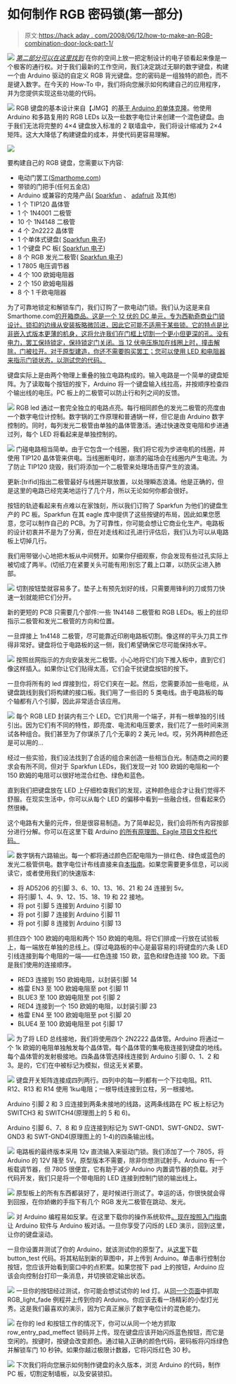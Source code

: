 # 如何制作 RGB 密码锁(第一部分)

> 原文:[https://hack aday . com/2008/06/12/how-to-make-an-RGB-combination-door-lock-part-1/](https://hackaday.com/2008/06/12/how-to-make-an-rgb-combination-door-lock-part-1/)

![](../Images/b1f3ba7ee12c4766dcdc8ec9453a683b.png)
[*第二部分可以在这里找到*](http://hackaday.com/2008/06/20/how-to-make-an-rgb-combination-door-lock-part-2/) 
在你的空间上放一把定制设计的电子锁看起来像是一个极客的通行权。对于我们最新的工作空间，我们决定跳过无聊的数字键盘，构建一个由 Arduino 驱动的自定义 RGB 背光键盘。您的密码是一组独特的颜色，而不是键入数字。在今天的 How-To 中，我们将向您展示如何构建自己的应用程序，并为您提供实现这些功能的代码。

![](../Images/5c826f436875eadd6e49bfea88757ef4.png)
RGB 键盘的基本设计来自【JMG】的[基于 Arduino 的单体克隆](http://www.upwardnotnorthward.com/2008/01/my-first-project-full-colour-rgb-monome.html)。他使用 Arduino 和多路复用的 RGB LEDs 以及一些数字电位计来创建一个混色键盘。由于我们无法将完整的 4×4 键盘放入标准的 2 联墙盒中，我们将设计缩减为 2×4 矩阵。这大大降低了构建键盘的成本，并使代码更容易理解。

![](../Images/72ec0e630a66f931afd3e0c7c745e06c.png)

要构建自己的 RGB 键盘，您需要以下内容:

*   电动门罢工([Smarthome.com](http://www.smarthome.com/519012.html))
*   带锁的门把手(任何五金店)
*   Arduino 或兼容的克隆产品( [Sparkfun](http://www.sparkfun.com/commerce/product_info.php?products_id=666) 、 [adafruit](http://www.adafruit.com/index.php?main_page=product_info&cPath=17&products_id=50&zenid=d0a2bb958e7ceaf5afaf51f33dab3a1d) 及其他)
*   1 个 TIP120 晶体管
*   1 个 1N4001 二极管
*   10 个 1N4148 二极管
*   4 个 2n2222 晶体管
*   1 个单体式键盘( [Sparkfun 电子](http://www.sparkfun.com/commerce/product_info.php?products_id=7835))
*   1 个键盘 PC 板( [Sparkfun 电子](http://www.sparkfun.com/commerce/product_info.php?products_id=8033))
*   8 个 RGB 发光二极管( [Sparkfun 电子](http://www.sparkfun.com/commerce/product_info.php?products_id=105))
*   1 7805 电压调节器
*   4 个 100 欧姆电阻器
*   2 个 150 欧姆电阻器
*   8 个 1 千欧电阻器

为了可靠地锁定和解锁车门，我们订购了一款电动门锁。我们认为这是来自 Smarthome.com[的开箱商品。这是一个 12 伏的 DC 单元，专为西勒奇商业门锁设计。锁扣的边缘从安装板略微凹进，因此它可能不适用于某些锁。它的特点是比非嵌入式版本更薄的机身，这将允许我们在门框上切割一个更小但更深的孔。没有电力，罢工保持锁定，保持锁定门关闭。当 12 伏电压施加在线圈上时，撞击解除，门被拉开。对于原型建造，你还不需要购买罢工；您可以使用 LED 和电阻器来指示门锁状态，以测试您的代码。](http://www.smarthome.com/)

键盘实际上是由两个物理上重叠的独立电路构成的。输入电路是一个简单的键盘矩阵。为了读取每个按钮的按下，Arduino 将一个键盘输入线拉高，并按顺序检查四个输出线的电压。PC 板上的二极管可以防止行和列之间的反馈。

![](../Images/24dabf31275902c3e4dc3054486d2cc5.png)
RGB led 通过一套完全独立的电路点亮。每行相同颜色的发光二极管的亮度由一个数字电位计控制。数字锅的工作原理和普通锅一样，但它是由 Arduino 数字控制的。同时，每列发光二极管由单独的晶体管激活。通过快速改变电阻和步进通过列，每个 LED 将看起来是单独控制的。

![](../Images/9d765709034af43a5fb3ed96b16b7d8f.png)
门碰电路相当简单。由于它包含一个线圈，我们将它视为步进电机的线圈，并使用 TIP120 晶体管来供电。当线圈断电时，崩溃的磁场会在线圈内产生电流。为了防止 TIP120 烧毁，我们将添加一个二极管来处理场击穿产生的浪涌。

更新:[trifid]指出二极管最好与线圈并联放置，以处理瞬态浪涌。他是正确的，但是这里的电路已经完美地运行了几个月，所以无论如何你都会很好。

按钮的轨迹看起来有点难以在家蚀刻，所以我们订购了 Sparkfun 为他们的键盘生产的 PC 板。Sparkfun 在其 eagle 库中提供了这些按键的布局，因此如果您愿意，您可以制作自己的 PCB。为了可靠性，你可能会想让它商业化生产。电路板的设计初衷并不是为了分离，但在对走线和过孔进行评估后，我们认为可以从电路板上切掉几行。

我们用带锯小心地把木板从中间劈开。如果你仔细观察，你会发现有些过孔实际上被切成了两半。(切纸刀在紧要关头可能有用)别忘了戴上口罩，以防灰尘进入肺部。

![](../Images/36f7b5f881702e83cfe0e15833fb00a1.png)
切割按钮垫就容易多了。垫子上有预先划好的线，只需要用锋利的刀或剪刀快速一划就能把它们分开。

新的更短的 PCB 只需要几个部件:一些 1N4148 二极管和 RGB LEDs。板上的丝印指示二极管和发光二极管的方向和位置。

一旦焊接上 1n4148 二极管，尽可能靠近印刷电路板切割。像这样的平头刀具工作得非常好。键盘将位于电路板的这一侧，我们希望确保它尽可能保持水平。

![](../Images/2836dcb1280555b32869f97e48894d79.png)
按照丝网指示的方向安装发光二极管。小心地将它们向下推入板中，直到它们像这样插入。如果你让它们贴得太高，它们会干扰键盘按钮的按下。

一旦你将所有的 led 焊接到位，将它们夹在一起。然后，您需要添加一些电缆，从键盘跳线到我们将构建的接口板。我们用了一些旧的 5 类电线。由于电路板的每个轴都有八个引脚，因此非常适合该应用。

![](../Images/5abf20a6a0017e12bd6e153c2d81eada.png)
每个 RGB LED 封装内有三个 LED。它们共用一个端子，并有一根单独的引线引出。因为它们有不同的特性，即亮度、电流和电压要求，我们花了一些时间来测试各种组合。我们甚至为了你谋杀了几个无辜的 2 美元 led。哎，另外两种颜色还是可以用的…

经过一些实验，我们设法找到了合适的组合来创造一些相当白光。制造商之间的要求会有所不同，但对于 Sparkfun LEDs，我们发现一对 100 欧姆的电阻和一个 150 欧姆的电阻可以很好地混合红色、绿色和蓝色。

直到我们把键盘放在 LED 上仔细检查我们的发现，这种颜色组合才让我们觉得不舒服。在现实生活中，你可以从每个 LED 的偏移中看到一些融合线，但看起来仍然很棒。

这个电路有大量的元件，但是很容易制造。为了简单起见，我们会将所有内容按部分进行分解。你可以在这里下载 Arduino [的所有原理图、Eagle 项目文件和代码。](http://biobug.org/rgb-keypad/)

![](../Images/bfa831b2dce8e25d4b397496750cf3bc.png)
数字锅有六路输出。每一个都将通过颜色匹配电阻为一排红色、绿色或蓝色的发光二极管供电。数字电位计布线直接来自[本指南](http://www.arduino.cc/en/Tutorial/SPIDigitalPot)。如果您需要更多信息，可以阅读它，或者使用我们的快速版本:

*   将 AD5206 的引脚 3、6、10、13、16、21 和 24 连接到 5v。
*   将引脚 1、4、9、12、15、18、19 和 22 接地。
*   将 pot 引脚 5 连接到 Arduino 引脚 10
*   将 pot 引脚 7 连接到 Arduino 引脚 11
*   将 pot 引脚 8 连接到 Arduino 引脚 13

抓住四个 100 欧姆的电阻和两个 150 欧姆的电阻。将它们排成一行放在试验板上，每一端放在单独的总线上。(穿过电路板的中心是最容易的)将键盘的六条 LED 引线连接到每个电阻的一端——红色连接 150 欧，蓝色和绿色连接 100 欧。下面是我们使用的连接顺序。

*   RED3 连接到 150 欧姆电阻，以封装引脚 14
*   格雷 EN3 至 100 欧姆电阻至 pot 引脚 11
*   BLUE3 至 100 欧姆电阻至 pot 引脚 2
*   RED4 连接到一个 150 欧姆的电阻，以封装引脚 23
*   格雷 EN4 至 100 欧姆电阻至 pot 引脚 20
*   BLUE4 至 100 欧姆电阻至 pot 引脚 17

![](../Images/c87615b8cf4bdb39948e9e934c6b25d7.png)
为了将 LED 总线接地，我们将使用四个 2N2222 晶体管。Arduino 将通过一个 1k 欧姆的电阻单独触发每个晶体管。每个晶体管的集电极连接到键盘的地线。每个晶体管的发射极接地。四条晶体管选择线连接到 Arduino 引脚 0、1、2 和 3。是的，它们在中被标记为模拟，但这无关紧要。

![](../Images/3cb90405b5a15001c5e4c26ff17c1c9a.png)
键盘开关矩阵连接成四列两行。四列中的每一列都有一个下拉电阻。R11、R12、R13 和 R14 使用 1kω电阻；一根导线连接到立柱，另一根接地。

Arduino 引脚 2 和 3 应连接到两条未接地的线路，这两条线路在 PC 板上标记为 SWITCH3 和 SWITCH4(原理图上的 5 和 6)。

Arduino 引脚 6、7、8 和 9 应连接到标记为 SWT-GND1、SWT-GND2、SWT-GND3 和 SWT-GND4(原理图上的 1-4)的四条输出线。

![](../Images/d5571e10d9877480ab25b048818ea5fa.png)
电路板的最终版本采用 12v 直流输入来驱动门锁。我们添加了一个 7805，将 Arduino 的 12V 降至 5V。原型版本不需要，除非你想测试射手。Arduino 有一个板载调节器，但 7805 很便宜，它有助于减少 Arduino 内置调节器的负载。对于代码开发，我们只是将一个带电阻的 LED 连接到控制门锁的输出线上。

![](../Images/b4f6e904f106f171338cd4e5e1fec934.png)
原型板上的所有东西都装好了，是时候进行测试了。幸运的话，你很快就会得到回报，在你娇嫩的手指下有几个 RGB 发光二极管在跳动、发光。

![](../Images/836dd07ff18d5397429b88f2ef1b570e.png)
对 Arduino 编程易如反掌。在这里下载你的操作系统软件[。现在按照](http://www.arduino.cc/en/Main/Software)[入门指南](http://www.arduino.cc/en/Guide/HomePage)让 Arduino 软件与 Arduino 板对话。一旦你享受了闪烁的 LED 演示，回到这里，让你的键盘滚动。

一旦你设置并测试了你的 Arduino，就该测试你的原型了。从[这里](http://biobug.org/rgb-keypad/)下载 button_test 代码。将其粘贴到新的草图中，并上传到 Arduino。单击串行控制台按钮，您应该开始看到窗口中的点积累。如果您按下 pad 上的按钮，Arduino 应该会向控制台打印一条消息，并切换锁定输出状态。

![](../Images/8b61b0561330a3a72d7d292c044cb295.png)
一旦你的按钮经过测试，你可能会想试试你的 led 灯。从[同一个页面](http://biobug.org/rgb-keypad/)中抓取 RGB_light_fade 例程并上传到你的 Arduino。你应该去看一场精彩的小型灯光秀。这是我们最喜欢的演示，因为它真正展示了数字电位计的混色能力。

![](../Images/43f86800ff66276f8631c08890001aff.png)
在你的 led 和按钮工作的情况下，你可以从同一个地方抓取 row_entry_pad_meffect 锁码并上传。现在键盘应该开始闪烁蓝色按钮，而它是空闲的。按键时，按键会改变颜色。通过输入正确的颜色代码，密码板将闪烁绿色并解锁车门 10 秒钟。如果你越过极限计数器，它将闪烁红色 30 秒。

![](../Images/b1f3ba7ee12c4766dcdc8ec9453a683b.png)
下次我们将向您展示如何制作键盘的永久版本，浏览 Arduino 的代码，制作 PC 板，切割定制墙板，以及安装锁扣。